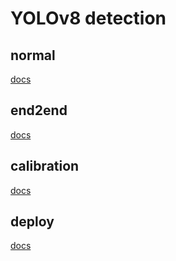 # YOLOv8 detection
## normal
[docs](./normal/README.md)

## end2end
[docs](./end2end/README.md)

## calibration
[docs](./calibration/README.md)

## deploy
[docs](./deploy/README.md)